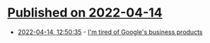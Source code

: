 # [Published on 2022-04-14](index.md)

* [2022-04-14, 12:50:35](https://news.ycombinator.com/item?id=31026257) - [I'm tired of Google's business products](https://news.ycombinator.com/item?id=31026257)
